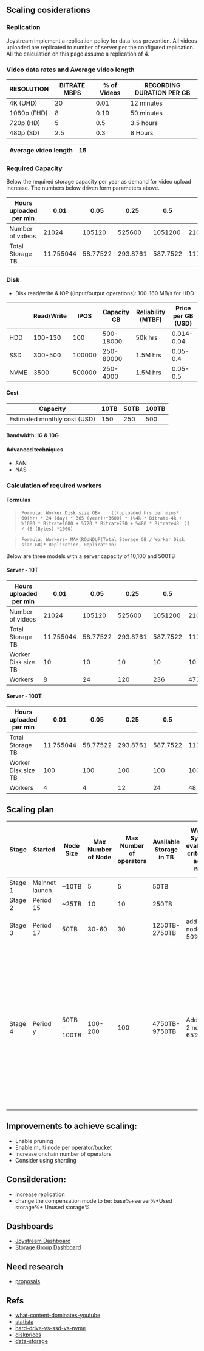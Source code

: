 



## Scaling cosiderations

### Replication

Joystream implement a replication policy for data loss prevention. All videos uploaded are replicated to number of server per the configured replication.\
All the calculation on this page assume a replication of 4.

### Video data rates and Average video length

| RESOLUTION  | BITRATE MBPS | % of Videos | RECORDING DURATION PER GB |
|-------------|--------------|-------------|---------------------------|
| 4K (UHD)    | 20           | 0.01        | 12 minutes                |
| 1080p (FHD) | 8            | 0.19        | 50 minutes                |
| 720p (HD)   | 5            | 0.5         | 3.5 hours                 |
| 480p (SD)   | 2.5          | 0.3         | 8 Hours                   |

| Average video length  | 15 |
|-----------------------|----|


### Required Capacity


Below the required storage capacity per year as demand for video upload increase. The numbers below driven form parameters above.

| Hours uploaded per min | 0.01      | 0.05     | 0.25     | 0.5      | 1         | 3         | 8         | 12         | 22         | 53         | 500        |
|------------------------|-----------|----------|----------|----------|-----------|-----------|-----------|------------|------------|------------|------------|
| Number of videos       | 21024     | 105120   | 525600   | 1051200  | 2102400   | 6307200   | 16819200  | 25228800   | 46252800   | 111427200  | 1051200000 |
| Total Storage TB       | 11.755044 | 58.77522 | 293.8761 | 587.7522 | 1175.5044 | 3526.5132 | 9404.0352 | 14106.0528 | 25861.0968 | 62301.7332 | 587752.2   |


###  Disk

- Disk read/write &  IOP ((input/output operations): 100-160 MB/s for HDD

|      | Read/Write | IPOS   | Capacity GB | Reliability (MTBF) | Price per GB (USD) |
|------|------------|--------|-------------|--------------------|--------------------|
| HDD  | 100-130    | 100    | 500-18000   | 50k hrs            | 0.014-0.04         |
| SSD  | 300-500    | 100000 | 250-80000   | 1.5M hrs           | 0.05-0.4           |
| NVME | 3500       | 500000 | 250-4000    | 1.5M hrs           | 0.05-0.5           |


#### Cost

| Capacity                     | 10TB | 50TB  | 100TB | 
|------------------------------|------|-------|-------|
| Estimated monthly cost (USD) | 150  | 250   | 500   | 

#### Bandwidth: IG & 10G
#### Advanced techniques
- SAN
- NAS 


### Calculation  of required workers

#### Formulas
>```Formula: Worker Disk size GB=	 (((uploaded hrs per mins* 60(hr) * 24 (day) * 365 (year))*3600) * (%4k * Bitrate-4k + %1080 * Bitrate1080 + %720 * Bitrate720 + %480 * Bitrate48  ))  / (8 (Bytes) *1000)```

>```Formula: Workers= MAX(ROUNDUP(Total Storage GB / Worker Disk size GB)* Replication, Replication)```

Below are three models with a server capacity of 10,100 and 500TB

#### Server - 10T


| Hours uploaded per min | 0.01      | 0.05     | 0.25     | 0.5      | 1         | 3         | 8         | 12         | 22         | 53         | 500        |
|------------------------|-----------|----------|----------|----------|-----------|-----------|-----------|------------|------------|------------|------------|
| Number of videos       | 21024     | 105120   | 525600   | 1051200  | 2102400   | 6307200   | 16819200  | 25228800   | 46252800   | 111427200  | 1051200000 |
| Total Storage TB       | 11.755044 | 58.77522 | 293.8761 | 587.7522 | 1175.5044 | 3526.5132 | 9404.0352 | 14106.0528 | 25861.0968 | 62301.7332 | 587752.2   |
| Worker Disk size TB    | 10        | 10       | 10       | 10       | 10        | 10        | 10        | 10         | 10         | 10         | 10         |
| Workers                | 8         | 24       | 120      | 236      | 472       | 1412      | 3764      | 5644       | 10348      | 24924      | 235104     |

#### Server - 100T


| Hours uploaded per min | 0.01      | 0.05     | 0.25     | 0.5      | 1         | 3         | 8         | 12         | 22         | 53         | 500      |
|------------------------|-----------|----------|----------|----------|-----------|-----------|-----------|------------|------------|------------|----------|
| Total Storage TB       | 11.755044 | 58.77522 | 293.8761 | 587.7522 | 1175.5044 | 3526.5132 | 9404.0352 | 14106.0528 | 25861.0968 | 62301.7332 | 587752.2 |
| Worker Disk size TB    | 100       | 100      | 100      | 100      | 100       | 100       | 100       | 100        | 100        | 100        | 100      |
| Workers                | 4         | 4        | 12       | 24       | 48        | 144       | 380       | 568        | 1036       | 2496       | 23512    |



## Scaling plan

| Stage   | Started        | Node Size    | Max Number of Node | Max Number of operators | Available Storage in TB | Weekly System evaluation criteria to add a node | Weekly Per worker evaluation criteria to add a node                                                      | Comments |
| ------- | -------------- | ------------ | ------------------ | ----------------------- | ----------------------- | ----------------------------------------------- | -------------------------------------------------------------------------------------------------------- | -------- |
| Stage 1 | Mainnet launch | ~10TB        | 5                  | 5                       | 50TB                    |                                                 |                                                                                                          |          |
| Stage 2 | Period 15      | ~25TB        | 10                 | 10                      | 250TB                   |                                                 |                                                                                                          |          |
| Stage 3 | Period 17      | 50TB         | 30-60              | 30                      | 1250TB-2750TB           | add extra node  at 50%                          | Disable accepting new bags at 70%                                                                        |          |
|         |                |              |                    |                         |                         |                                                 | Add extra node or add disks at 70%                                                                       |          |
|         |                |              |                    |                         |                         |                                                 | Replace node operator at 85%"                                                                            |          |
| Stage 4 | Period y       | 50TB - 100TB | 100-200            | 100                     | 4750TB-9750TB           | Add extra 2 node at 65%                         | Disable accepting new bags at 70%                                                                        |          |
|         |                |              |                    |                         |                         |                                                 | Add extra node or add disks at 70%                                                                       |          |
|         |                |              |                    |                         |                         |                                                 | Replace node operator at 85%"                                                                            |          |

## Improvements to achieve scaling:
- Enable pruning                                                          
- Enable multi node per operator/bucket                                   
- Increase onchain number of operators 
- Consider using sharding                                   

## Consilderation:
- Increase replication                                                             
- change the compensation mode to be: base%+server%+Used storage%+ Unused storage%

## Dashboards

- [Joystream Dashboard](https://dapplooker.com/dashboard/joystream-mainnet-dashboard-328) 
- [Storage Group Dashboard](https://grafana.joystream.yyagi.cloud/d/gukTpcA4z/storage-work-group-dashboard?orgId=1)
  
## Need research 

- [proposals](https://github.com/yasiryagi/community-repo/tree/master/working-groups/storage-group/leader/Proposals) 


## Refs

- [what-content-dominates-youtube](https://pex.com/blog/what-content-dominates-youtube/)
- [statista](https://www.statista.com/topics/2019/youtube/#topicHeader__wrapper)
- [hard-drive-vs-ssd-vs-nvme](https://www.soladrive.com/hard-drive-vs-ssd-vs-nvme/)
- [diskprices](https://diskprices.com/)
- [data-storage](https://www.redhat.com/en/topics/data-storage)



